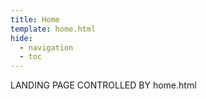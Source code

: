 ```yaml
---
title: Home
template: home.html
hide:
  - navigation
  - toc
---
```


LANDING PAGE CONTROLLED BY home.html